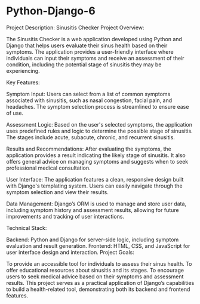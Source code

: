 # Python-Django-6
Project Description: Sinusitis Checker
Project Overview:

The Sinusitis Checker is a web application developed using Python and Django that helps users evaluate their sinus health based on their symptoms. The application provides a user-friendly interface where individuals can input their symptoms and receive an assessment of their condition, including the potential stage of sinusitis they may be experiencing.

Key Features:

Symptom Input: Users can select from a list of common symptoms associated with sinusitis, such as nasal congestion, facial pain, and headaches. The symptom selection process is streamlined to ensure ease of use.

Assessment Logic: Based on the user's selected symptoms, the application uses predefined rules and logic to determine the possible stage of sinusitis. The stages include acute, subacute, chronic, and recurrent sinusitis.

Results and Recommendations: After evaluating the symptoms, the application provides a result indicating the likely stage of sinusitis. It also offers general advice on managing symptoms and suggests when to seek professional medical consultation.

User Interface: The application features a clean, responsive design built with Django's templating system. Users can easily navigate through the symptom selection and view their results.

Data Management: Django’s ORM is used to manage and store user data, including symptom history and assessment results, allowing for future improvements and tracking of user interactions.

Technical Stack:

Backend: Python and Django for server-side logic, including symptom evaluation and result generation.
Frontend: HTML, CSS, and JavaScript for user interface design and interaction.
Project Goals:

To provide an accessible tool for individuals to assess their sinus health.
To offer educational resources about sinusitis and its stages.
To encourage users to seek medical advice based on their symptoms and assessment results.
This project serves as a practical application of Django’s capabilities to build a health-related tool, demonstrating both its backend and frontend features.
